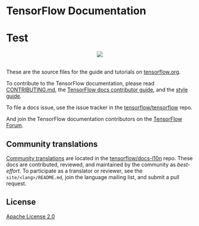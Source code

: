 # TensorFlow Documentation

# Test

<div align="center">
  <img src="https://www.tensorflow.org/images/tf_logo_horizontal.png"><br><br>
</div>

These are the source files for the guide and tutorials on
[tensorflow.org](https://www.tensorflow.org/overview).

To contribute to the TensorFlow documentation, please read
[CONTRIBUTING.md](CONTRIBUTING.md), the
[TensorFlow docs contributor guide](https://www.tensorflow.org/community/contribute/docs),
and the [style guide](https://www.tensorflow.org/community/contribute/docs_style).

To file a docs issue, use the issue tracker in the
[tensorflow/tensorflow](https://github.com/tensorflow/tensorflow/issues/new?template=20-documentation-issue.md) repo.

And join the TensorFlow documentation contributors on the
[TensorFlow Forum](https://discuss.tensorflow.org/).

## Community translations

[Community translations](https://www.tensorflow.org/community/contribute/docs#community_translations)
are located in the
[tensorflow/docs-l10n](https://github.com/tensorflow/docs-l10n) repo. These docs
are contributed, reviewed, and maintained by the community as *best-effort*. To
participate as a translator or reviewer, see the `site/<lang>/README.md`, join
the language mailing list, and submit a pull request.

## License

[Apache License 2.0](LICENSE)
